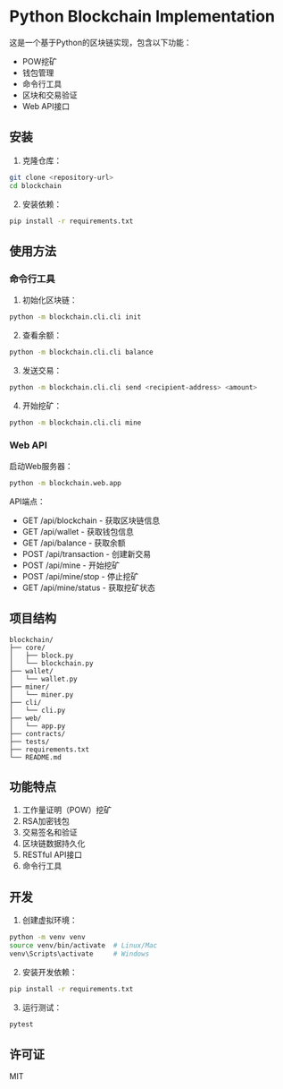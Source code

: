 # Python Blockchain Implementation

这是一个基于Python的区块链实现，包含以下功能：

- POW挖矿
- 钱包管理
- 命令行工具
- 区块和交易验证
- Web API接口

## 安装

1. 克隆仓库：
```bash
git clone <repository-url>
cd blockchain
```

2. 安装依赖：
```bash
pip install -r requirements.txt
```

## 使用方法

### 命令行工具

1. 初始化区块链：
```bash
python -m blockchain.cli.cli init
```

2. 查看余额：
```bash
python -m blockchain.cli.cli balance
```

3. 发送交易：
```bash
python -m blockchain.cli.cli send <recipient-address> <amount>
```

4. 开始挖矿：
```bash
python -m blockchain.cli.cli mine
```

### Web API

启动Web服务器：
```bash
python -m blockchain.web.app
```

API端点：
- GET /api/blockchain - 获取区块链信息
- GET /api/wallet - 获取钱包信息
- GET /api/balance - 获取余额
- POST /api/transaction - 创建新交易
- POST /api/mine - 开始挖矿
- POST /api/mine/stop - 停止挖矿
- GET /api/mine/status - 获取挖矿状态

## 项目结构

```
blockchain/
├── core/
│   ├── block.py
│   └── blockchain.py
├── wallet/
│   └── wallet.py
├── miner/
│   └── miner.py
├── cli/
│   └── cli.py
├── web/
│   └── app.py
├── contracts/
├── tests/
├── requirements.txt
└── README.md
```

## 功能特点

1. 工作量证明（POW）挖矿
2. RSA加密钱包
3. 交易签名和验证
4. 区块链数据持久化
5. RESTful API接口
6. 命令行工具

## 开发

1. 创建虚拟环境：
```bash
python -m venv venv
source venv/bin/activate  # Linux/Mac
venv\Scripts\activate     # Windows
```

2. 安装开发依赖：
```bash
pip install -r requirements.txt
```

3. 运行测试：
```bash
pytest
```

## 许可证

MIT 